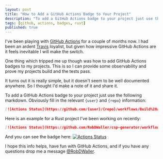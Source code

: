 ```yaml
---
layout: post
title: "How to Add a GitHub Actions Badge to Your Project"
description: "To add a GitHub Actions badge to your project just use the following markdown."
tags: [github, actions, badges, rust]
published: true
---
```

I've been playing with [GitHub Actions](https://github.com/features/actions) for a couple of months now. I had been an ardent [Travis](https://travis-ci.org/) loyalist, but given how impressive GitHub Actions are it feels inevitable I will make the switch.

One thing which tripped me up though was how to add GitHub Actions badges to my projects. This is so I can provide some observability and prove my projects build and the tests pass.

It turns out it is really simple, but it doesn't seem to be well documented anywhere. So I thought I'd make a note of it and share it.

To add a GitHub Actions badge to your project just use the following markdown. Obviously fill in the relevant `{user}` and `{repo}` information:

```markdown
[![Actions Status](https://github.com/{user}/{repo}/workflows/Build%20and%20Test/badge.svg)](https://github.com/{user}/{repo}/actions)
```

Here is an example for a Rust project I've been working on recently:

```markdown
[![Actions Status](https://github.com/RobDWaller/csp-generator/workflows/Build%20and%20Test/badge.svg)](https://github.com/RobDWaller/csp-generator/actions)
```

And you can see the badge here: 
[![Actions Status](https://github.com/RobDWaller/csp-generator/workflows/Build%20and%20Test/badge.svg)](https://github.com/RobDWaller/csp-generator/actions)

I hope this info helps, have fun with GitHub Actions, and if you have any questions drop me a message [@RobDWaller](https://twitter.com/RobDWaller).